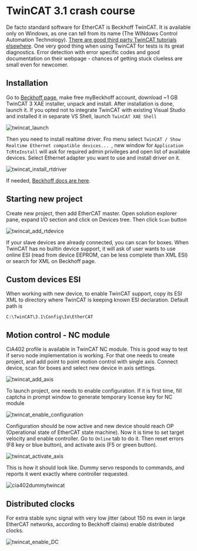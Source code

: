 # TwinCAT 3.1 crash course

De facto standard software for EtherCAT is Beckhoff TwinCAT. It is available only on Windows, as one can tell from its name (The WINdows Control Automation Technology).
[There are good third party TwinCAT tutorials elsewhere](http://www.contactandcoil.com/twincat-3-tutorial/quick-start/). 
One very good thing when using TwinCAT for tests is its great diagnostics. Error detection with error specific codes and good documentation on their webpage - chances of getting stuck clueless are small even for newcomer.

## Installation

Go to [Beckhoff page](https://www.beckhoff.com/pl-pl/support/download-finder/software-and-tools/), make free myBeckhoff account, download ~1 GB TwinCAT 3 XAE installer, unpack and install. After installation is done, launch it. If you opted not to integrate TwinCAT with existing Visual Studio and installed it in separate VS Shell, launch `TwinCAT XAE Shell`

![twincat_launch](img/twincat_launch.gif "TwinCAT XAE Shell launch")

Then you need to install realtime driver. Fro menu select `TwinCAT / Show Realtime Ethernet compatible devices... `, new window for `Application TcRteInstall` will ask for required admin privileges and open list of available devices. Select Ethernet adapter you want to use and install driver on it.

![twincat_install_rtdriver](img/twincat_install_rtdriver.gif "TwinCAT install rtdriver")

If needed, [Beckhoff docs are here](https://infosys.beckhoff.com/content/1033/tc3_installation/447485323.html).

## Starting new project

Create new project, then add EtherCAT master. Open solution explorer pane, expand I/O section and click on Devices tree. Then click `Scan` button

![twincat_add_rtdevice](img/twincat_add_rtdevice.gif "TwinCAT add device")

If your slave devices are already connected, you can scan for boxes. When TwinCAT has no builtin device support, it will ask of user wants to use online ESI (read from device EEPROM, can be less complete than XML ESI) or search for XML on Beckhoff page.

## Custom devices ESI

When working with new device, to enable TwinCAT support, copy its ESI XML to directory where TwinCAT is keeping known ESI declaration. Default path is

```
C:\TwinCAT\3.1\Config\Io\EtherCAT
```


## Motion control - NC module

CiA402 profile is available in TwinCAT NC module. This is good way to test if servo node implementation is working. For that one needs to create project, and add point to point motion control with single axis. Connect device, scan for boxes and select new device in axis settings.

![twincat_add_axis](img/twincat_add_axis.gif "Add new CiA402 axis in TwinCAT")

To launch project, one needs to enable configuration. If it is first time, fill captcha in prompt window to generate temporary license key for NC module

![twincat_enable_configuration](img/twincat_enable_configuration.gif "Activate project with NC motion control in TwinCAT")

Configuration should be now active and new device should reach OP (Operational state of EtherCAT state machine). Now it is time to set target velocity and enable controller. Go to `Online` tab to do it. Then reset errors (F8 key or blue button), and activate axis (F5 or green button). 

![twincat_activate_axis](img/twincat_activate_axis.gif "Activate CiA402 axis in TwinCAT and test position setting")

This is how it should look like. Dummy servo responds to commands, and reports it went exactly where controller requested.

![cia402dummytwincat](img/cia402dummytwincat.jpg "CiA402 loopback dummy works under TwinCAT")

## Distributed clocks

For extra stable sync signal with very low jitter (about 150 ns even in large EtherCAT networks, according to Beckhoff claims) enable distributed clocks.

![twincat_enable_DC](img/twincat_enable_DC.gif "Enable DC by assigning Sync Unit to local device")


